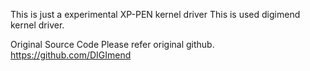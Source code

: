 This is just a experimental XP-PEN kernel driver
This is used digimend kernel driver.

Original Source Code
Please refer original github.
https://github.com/DIGImend
